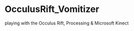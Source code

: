 OcculusRift_Vomitizer
=====================

playing with the Occulus Rift, Processing &amp; Microsoft Kinect
